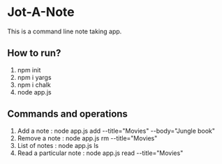 # Jot-A-Note
This is a command line note taking app. 

## How to run?
1) npm init
2) npm i yargs
3) npm i chalk
4) node app.js

## Commands and operations
1) Add a note : node app.js add --title="Movies" --body="Jungle book"
2) Remove a note : node app.js rm --title="Movies"
3) List of notes : node app.js ls
4) Read a particular note : node app.js read --title="Movies"
   
